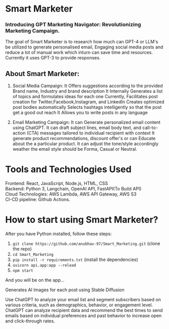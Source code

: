 # Smart Marketer
### Introducing GPT Marketing Navigator: Revolutionizing Marketing Campaign.

The goal of Smart Marketer is to research how much can GPT-4 or LLM's be utilized to generate personalised email, Engaging social media posts and reduce a lot of manual work which inturn can save time and resources. Currently it uses GPT-3 to provide responses.

## About Smart Marketer:

1. Social Media Campaign: 
It Offers suggestions according to the provided Brand name, Industry and brand description
It Internally Generates a list of topics and formulates ideas for each one
Currently, Facilitates post creation for Twitter,Facebook,Instagram, and LinkedIn
Creates optimized post bodies automatically
Selects hashtags intelligently so that the post get a good out reach
It Allows you to write posts in any language

2. Email Marketing Campaign: 
It can Generate personalized email content using ChatGPT.
It can draft subject lines, email body text, and call-to-action (CTA) messages tailored to individual recipient with context
It generate product recommendations, discount offer's or can Educate about the a particular product.
It can adjust the tone/style accordingly weather the email style should be Forma, Casual or Neutral.

# Tools and Technologies Used

Frontend: React, JavaScript, Node.js, HTML, CSS\
Backend: Python 3, Langchain, OpenAI API, FastAPI(To Build API)\
Cloud Technologies: AWS Lambda, AWS API Gateway, AWS S3\
CI-CD pipeline: Github Actions. <br />

# How to start using Smart Marketer?
After you have Python installed, follow these steps:
1. `git clone https://github.com/anubhav-97/Smart_Marketing.git` (clone the repo)
2. `cd Smart_Marketing`
3. `pip install -r requirements.txt` (install the dependencies)
4. `uvicorn api.app:app --reload`
5. `npm start` 

And you will be on the app...







Generates AI Images for each post using Stable Diffusion

Use ChatGPT to analyze your email list and segment subscribers based on various criteria, such as demographics, behavior, or engagement level.
ChatGPT can analyze recipient data and recommend the best times to send emails based on individual preferences and past behavior to increase open and click-through rates.


